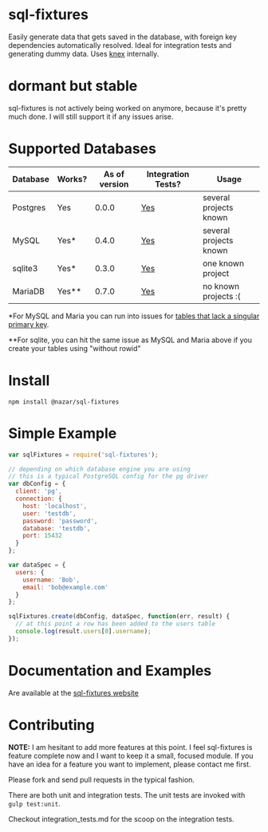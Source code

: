 # sql-fixtures

Easily generate data that gets saved in the database, with foreign key dependencies automatically resolved. Ideal for integration tests and generating dummy data. Uses [knex](http://knexjs.org) internally.

# dormant but stable

sql-fixtures is not actively being worked on anymore, because it's pretty much done. I will still support it if any issues arise.

# Supported Databases

| Database  | Works?   | As of version | Integration Tests? | Usage                                      |
|-----------|----------|---------------|--------------------|--------------------------------------------|
| Postgres  | Yes      | 0.0.0         | [Yes](https://github.com/city41/node-sql-fixtures/blob/master/test/integration/postgres-integration-spec.js) | several projects known   |
| MySQL     | Yes* | 0.4.0         | [Yes](https://github.com/city41/node-sql-fixtures/blob/master/test/integration/mysql-integration-spec.js) | several projects known |
| sqlite3   | Yes* | 0.3.0         | [Yes](https://github.com/city41/node-sql-fixtures/blob/master/test/integration/sqlite-integration-spec.js) | one known project |
| MariaDB   | Yes**  | 0.7.0   | [Yes](https://github.com/city41/node-sql-fixtures/blob/master/test/integration/maria-integration-spec.js) | no known projects :( |

*For MySQL and Maria you can run into issues for [tables that lack a singular primary key](http://city41.github.io/node-sql-fixtures/#no-primary-key-warning).

**For sqlite, you can hit the same issue as MySQL and Maria above if you create your tables using "without rowid"

# Install

`npm install @nazar/sql-fixtures`

# Simple Example

```javascript
var sqlFixtures = require('sql-fixtures');

// depending on which database engine you are using
// this is a typical PostgreSQL config for the pg driver
var dbConfig = {
  client: 'pg',
  connection: {
    host: 'localhost',
    user: 'testdb',
    password: 'password',
    database: 'testdb',
    port: 15432
  }
};

var dataSpec = {
  users: {
    username: 'Bob',
    email: 'bob@example.com'
  }
};

sqlFixtures.create(dbConfig, dataSpec, function(err, result) {
  // at this point a row has been added to the users table
  console.log(result.users[0].username);
});
```

# Documentation and Examples

Are available at the [sql-fixtures website](http://city41.github.io/node-sql-fixtures)

# Contributing
**NOTE:** I am hesitant to add more features at this point. I feel sql-fixtures is feature complete now and I want to keep it a small, focused module. If you have an idea for a feature you want to implement, please contact me first.

Please fork and send pull requests in the typical fashion.

There are both unit and integration tests. The unit tests are invoked with `gulp test:unit`.

Checkout integration_tests.md for the scoop on the integration tests.
